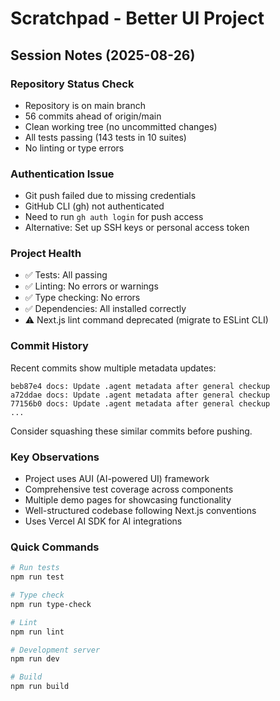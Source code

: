 # Scratchpad - Better UI Project

## Session Notes (2025-08-26)

### Repository Status Check
- Repository is on main branch
- 56 commits ahead of origin/main
- Clean working tree (no uncommitted changes)
- All tests passing (143 tests in 10 suites)
- No linting or type errors

### Authentication Issue
- Git push failed due to missing credentials
- GitHub CLI (gh) not authenticated
- Need to run `gh auth login` for push access
- Alternative: Set up SSH keys or personal access token

### Project Health
- ✅ Tests: All passing
- ✅ Linting: No errors or warnings
- ✅ Type checking: No errors
- ✅ Dependencies: All installed correctly
- ⚠️ Next.js lint command deprecated (migrate to ESLint CLI)

### Commit History
Recent commits show multiple metadata updates:
```
beb87e4 docs: Update .agent metadata after general checkup
a72ddae docs: Update .agent metadata after general checkup
77156b0 docs: Update .agent metadata after general checkup
...
```
Consider squashing these similar commits before pushing.

### Key Observations
- Project uses AUI (AI-powered UI) framework
- Comprehensive test coverage across components
- Multiple demo pages for showcasing functionality
- Well-structured codebase following Next.js conventions
- Uses Vercel AI SDK for AI integrations

### Quick Commands
```bash
# Run tests
npm run test

# Type check
npm run type-check

# Lint
npm run lint

# Development server
npm run dev

# Build
npm run build
```
